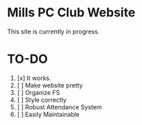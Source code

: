 # Mills PC Club Website
This site is currently in progress.
# TO-DO
1. [x] It works.
2. [ ] Make website pretty
3. [ ] Organize FS
4. [ ] Style correctly
5. [ ] Robust Attendance System
6. [ ] Easily Maintainable
